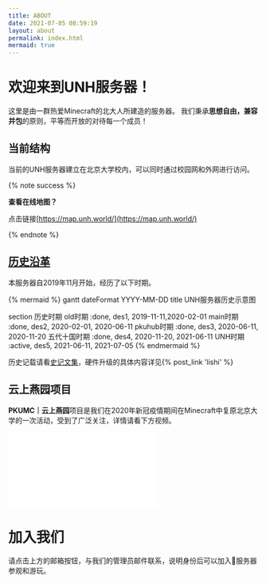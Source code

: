 ```yaml
---
title: ABOUT
date: 2021-07-05 08:59:19
layout: about
permalink: index.html
mermaid: true
---
```


# 欢迎来到<span class="mc-font">UNH</span>服务器！

这里是由一群热爱<span class="mc-font">Minecraft</span>的北大人所建造的服务器。
我们秉承**思想自由，兼容并包**的原则，平等而开放的对待每一个成员！


## 当前结构
当前的<span class="mc-font">UNH</span>服务器建立在北京大学校内，可以同时通过校园网和外网进行访问。

{% note success %}

**查看在线地图？**

点击链接[https://map.unh.world/](https://map.unh.world/)

{% endnote %}

## [历史沿革](./posts/)

本服务器自2019年11月开始，经历了以下时期。

{% mermaid %}
gantt
dateFormat  YYYY-MM-DD
title UNH服务器历史示意图

section 历史时期
old时期             :done,    des1, 2019-11-11,2020-02-01
main时期            :done,  des2, 2020-02-01, 2020-06-11
pkuhub时期          :done, des3, 2020-06-11, 2020-11-20
五代十国时期            :done, des4, 2020-11-20, 2021-06-11
UNH时期               :active, des5, 2021-06-11, 2021-07-05
{% endmermaid %}

历史记载请看[史记文集](./posts/)，硬件升级的具体内容详见{% post_link 'lishi' %}


## 云上燕园项目

<strong>PKUMC｜云上燕园</strong>项目是我们在2020年新冠疫情期间在<span class="mc-font">Minecraft</span>中复原北京大学的一次活动，受到了广泛关注，详情请看下方视频。

<div class="responsive-video-container">
<iframe src="//player.bilibili.com/player.html?aid=796183259&bvid=BV1BC4y187Nv&cid=207126061&page=1" scrolling="no" border="0" frameborder="no" framespacing="0" allowfullscreen="true"> </iframe></div>

# 加入我们&nbsp;&nbsp;<a href="mailto:alicespace@pku.edu.cn"><i class="iconfont icon-mail" style="font-size: 2.0rem;"></i></a>

请点击上方的邮箱按钮，与我们的管理员邮件联系，说明身份后可以加入服务器参观和游玩。
